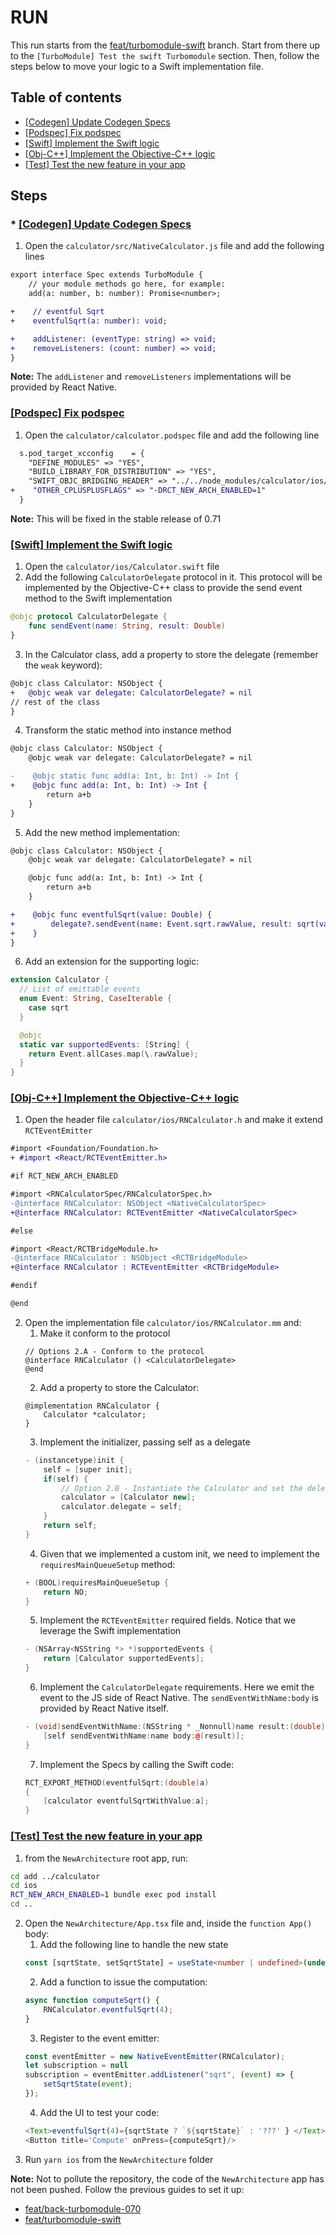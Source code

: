 # RUN

This run starts from the [feat/turbomodule-swift](https://github.com/react-native-community/RNNewArchitectureLibraries/tree/feat/turbomodule-swift) branch.
Start from there up to the `[TurboModule] Test the swift Turbomodule` section. Then, follow the steps below to move your logic to a Swift implementation file.

## Table of contents

* [[Codegen] Update Codegen Specs](#codegen)
* [[Podspec] Fix podspec](#fix-podspec)
* [[Swift] Implement the Swift logic](#swift-logic)
* [[Obj-C++] Implement the Objective-C++ logic](#objc-logic)
* [[Test] Test the new feature in your app](#test)

## Steps

### <a name="codegen" />* [[Codegen] Update Codegen Specs](#codegen)

1. Open the `calculator/src/NativeCalculator.js` file and add the following lines
```diff
export interface Spec extends TurboModule {
    // your module methods go here, for example:
    add(a: number, b: number): Promise<number>;

+    // eventful Sqrt
+    eventfulSqrt(a: number): void;

+    addListener: (eventType: string) => void;
+    removeListeners: (count: number) => void;
}
```

**Note:** The `addListener` and `removeListeners` implementations will be provided by React Native.

### <a name="fix-podspec" />[[Podspec] Fix podspec](#fix-podspec)

1. Open the `calculator/calculator.podspec` file and add the following line
```diff
  s.pod_target_xcconfig    = {
    "DEFINE_MODULES" => "YES",
    "BUILD_LIBRARY_FOR_DISTRIBUTION" => "YES",
    "SWIFT_OBJC_BRIDGING_HEADER" => "../../node_modules/calculator/ios/calculator-Bridging-Header.h",
+    "OTHER_CPLUSPLUSFLAGS" => "-DRCT_NEW_ARCH_ENABLED=1"
  }

```

**Note:** This will be fixed in the stable release of 0.71

### <a name="swift-logic" />[[Swift] Implement the Swift logic]()

1. Open the `calculator/ios/Calculator.swift` file
2. Add the following `CalculatorDelegate` protocol in it. This protocol will be implemented by the Objective-C++ class to provide the send event method to the Swift implementation
```swift
@objc protocol CalculatorDelegate {
    func sendEvent(name: String, result: Double)
}
```
3. In the Calculator class, add a property to store the delegate (remember the `weak` keyword):
```diff
@objc class Calculator: NSObject {
+   @objc weak var delegate: CalculatorDelegate? = nil
// rest of the class
}
```
4. Transform the static method into instance method
```diff
@objc class Calculator: NSObject {
    @objc weak var delegate: CalculatorDelegate? = nil

-    @objc static func add(a: Int, b: Int) -> Int {
+    @objc func add(a: Int, b: Int) -> Int {
        return a+b
    }
}
```
5. Add the new method implementation:
```diff
@objc class Calculator: NSObject {
    @objc weak var delegate: CalculatorDelegate? = nil

    @objc func add(a: Int, b: Int) -> Int {
        return a+b
    }

+    @objc func eventfulSqrt(value: Double) {
+        delegate?.sendEvent(name: Event.sqrt.rawValue, result: sqrt(value));
+    }
}
```
6. Add an extension for the supporting logic:
```swift
extension Calculator {
  // List of emittable events
  enum Event: String, CaseIterable {
    case sqrt
  }

  @objc
  static var supportedEvents: [String] {
    return Event.allCases.map(\.rawValue);
  }
}
```

### <a name="objc-logic" />[[Obj-C++] Implement the Objective-C++ logic]()

1. Open the header file `calculator/ios/RNCalculator.h` and make it extend `RCTEventEmitter`
```diff
#import <Foundation/Foundation.h>
+ #import <React/RCTEventEmitter.h>

#if RCT_NEW_ARCH_ENABLED

#import <RNCalculatorSpec/RNCalculatorSpec.h>
-@interface RNCalculator: NSObject <NativeCalculatorSpec>
+@interface RNCalculator: RCTEventEmitter <NativeCalculatorSpec>

#else

#import <React/RCTBridgeModule.h>
-@interface RNCalculator : NSObject <RCTBridgeModule>
+@interface RNCalculator : RCTEventEmitter <RCTBridgeModule>

#endif

@end
```
2. Open the implementation file `calculator/ios/RNCalculator.mm` and:
    1. Make it conform to the protocol
    ```objc
    // Options 2.A - Conform to the protocol
    @interface RNCalculator () <CalculatorDelegate>
    @end
    ```
    2. Add a property to store the Calculator:
    ```objc
    @implementation RNCalculator {
        Calculator *calculator;
    }
    ```
    3. Implement the initializer, passing self as a delegate
    ```c++
    - (instancetype)init {
        self = [super init];
        if(self) {
            // Option 2.B - Instantiate the Calculator and set the delegate
            calculator = [Calculator new];
            calculator.delegate = self;
        }
        return self;
    }
    ```
    4. Given that we implemented a custom init, we need to implement the `requiresMainQueueSetup` method:
    ```c++
    + (BOOL)requiresMainQueueSetup {
        return NO;
    }
    ```
    5. Implement the `RCTEventEmitter` required fields. Notice that we leverage the Swift implementation
    ```c++
    - (NSArray<NSString *> *)supportedEvents {
        return [Calculator supportedEvents];
    }
    ```
    6. Implement the `CalculatorDelegate` requirements. Here we emit the event to the JS side of React Native. The `sendEventWithName:body` is provided by React Native itself.
    ```c++
    - (void)sendEventWithName:(NSString * _Nonnull)name result:(double)result {
        [self sendEventWithName:name body:@(result)];
    }
    ```
    7. Implement the Specs by calling the Swift code:
    ```c++
    RCT_EXPORT_METHOD(eventfulSqrt:(double)a)
    {
        [calculator eventfulSqrtWithValue:a];
    }
    ```

### <a name="test" />[[Test] Test the new feature in your app]()

1. from the `NewArchitecture` root app, run:
```sh
cd add ../calculator
cd ios
RCT_NEW_ARCH_ENABLED=1 bundle exec pod install
cd ..
```
2. Open the `NewArchitecture/App.tsx` file and, inside the `function App()` body:
    1. Add the following line to handle the new state
    ```ts
    const [sqrtState, setSqrtState] = useState<number | undefined>(undefined);
    ```
    2. Add a function to issue the computation:
    ```ts
    async function computeSqrt() {
        RNCalculator.eventfulSqrt(4);
    }
    ```
    3. Register to the event emitter:
    ```ts
    const eventEmitter = new NativeEventEmitter(RNCalculator);
    let subscription = null
    subscription = eventEmitter.addListener("sqrt", (event) => {
        setSqrtState(event);
    });
    ```
    4. Add the UI to test your code:
    ```ts
    <Text>eventfulSqrt(4)={sqrtState ? `${sqrtState}` : '???' } </Text>
    <Button title='Compute' onPress={computeSqrt}/>
    ```
3. Run `yarn ios` from the `NewArchitecture` folder

**Note:** Not to pollute the repository, the code of the `NewArchitecture` app has not been pushed. Follow the previous guides to set it up:
- [feat/back-turbomodule-070](https://github.com/react-native-community/RNNewArchitectureLibraries/tree/feat/back-turbomodule-070)
- [feat/turbomodule-swift](https://github.com/react-native-community/RNNewArchitectureLibraries/tree/feat/turbomodule-swift)
